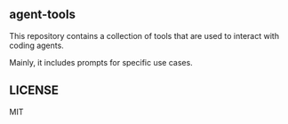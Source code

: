 ## agent-tools

This repository contains a collection of tools that are used to interact with coding agents.

Mainly, it includes prompts for specific use cases.

## LICENSE

MIT
